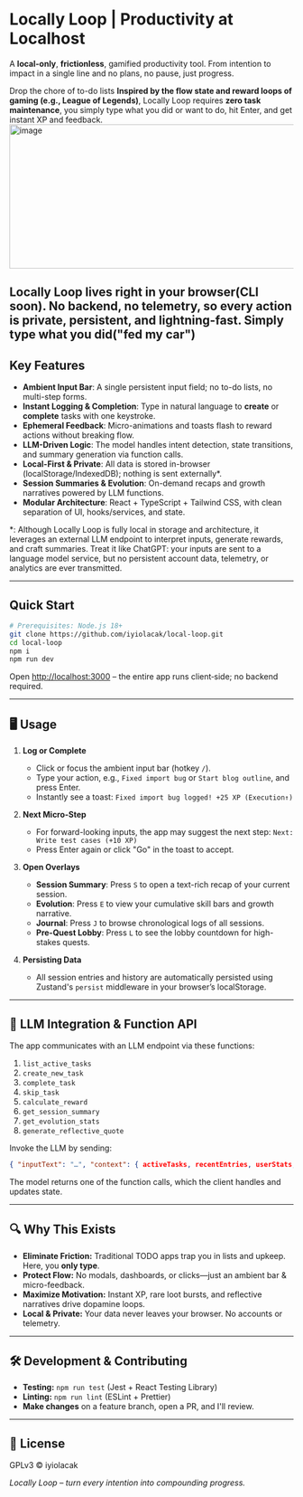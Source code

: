 # Locally Loop | Productivity at Localhost

A **local-only**, **frictionless**, gamified productivity tool. From intention to impact in a single line and no plans, no pause, just progress.

Drop the chore of to-do lists **Inspired by the flow state and reward loops of gaming (e.g., League of Legends)**, Locally Loop requires **zero task maintenance**, you simply type what you did or want to do, hit Enter, and get instant XP and feedback.
<img width="1477" height="255" alt="image" src="https://github.com/user-attachments/assets/14c2aaba-7164-474c-a990-6217d9c918bf" />

Locally Loop lives right in your browser(CLI soon). No backend, no telemetry, so every action is private, persistent, and lightning-fast. Simply type what you did("fed my car")
---

## Key Features

* **Ambient Input Bar**: A single persistent input field; no to-do lists, no multi-step forms.
* **Instant Logging & Completion**: Type in natural language to **create** or **complete** tasks with one keystroke.
* **Ephemeral Feedback**: Micro-animations and toasts flash to reward actions without breaking flow.
* **LLM-Driven Logic**: The model handles intent detection, state transitions, and summary generation via function calls.
* **Local-First & Private**: All data is stored in-browser (localStorage/IndexedDB); nothing is sent externally*.
* **Session Summaries & Evolution**: On-demand recaps and growth narratives powered by LLM functions.
* **Modular Architecture**: React + TypeScript + Tailwind CSS, with clean separation of UI, hooks/services, and state.

*: Although Locally Loop is fully local in storage and architecture, it leverages an external LLM endpoint to interpret inputs, generate rewards, and craft summaries. Treat it like ChatGPT: your inputs are sent to a language model service, but no persistent account data, telemetry, or analytics are ever transmitted.

---

## Quick Start

```bash
# Prerequisites: Node.js 18+
git clone https://github.com/iyiolacak/local-loop.git
cd local-loop
npm i
npm run dev
```

Open [http://localhost:3000](http://localhost:3000) – the entire app runs client‑side; no backend required.

---

## 🖥️ Usage

1. **Log or Complete**

   * Click or focus the ambient input bar (hotkey `/`).
   * Type your action, e.g., `Fixed import bug` or `Start blog outline`, and press Enter.
   * Instantly see a toast:
     `Fixed import bug logged! +25 XP (Execution↑)`

2. **Next Micro-Step**

   * For forward-looking inputs, the app may suggest the next step:
     `Next: Write test cases (+10 XP)`
   * Press Enter again or click "Go" in the toast to accept.

3. **Open Overlays**

   * **Session Summary**: Press `S` to open a text-rich recap of your current session.
   * **Evolution**: Press `E` to view your cumulative skill bars and growth narrative.
   * **Journal**: Press `J` to browse chronological logs of all sessions.
   * **Pre-Quest Lobby**: Press `L` to see the lobby countdown for high-stakes quests.

4. **Persisting Data**

   * All session entries and history are automatically persisted using Zustand's `persist` middleware in your browser’s localStorage.

---

## 🔌 LLM Integration & Function API

The app communicates with an LLM endpoint via these functions:

1. `list_active_tasks`
2. `create_new_task`
3. `complete_task`
4. `skip_task`
5. `calculate_reward`
6. `get_session_summary`
7. `get_evolution_stats`
8. `generate_reflective_quote`

Invoke the LLM by sending:

```json
{ "inputText": "…", "context": { activeTasks, recentEntries, userStats, timestamp } }
```

The model returns one of the function calls, which the client handles and updates state.

---

## 🔍 Why This Exists

* **Eliminate Friction:** Traditional TODO apps trap you in lists and upkeep. Here, you **only type**.
* **Protect Flow:** No modals, dashboards, or clicks—just an ambient bar & micro-feedback.
* **Maximize Motivation:** Instant XP, rare loot bursts, and reflective narratives drive dopamine loops.
* **Local & Private:** Your data never leaves your browser. No accounts or telemetry.

---

## 🛠️ Development & Contributing

* **Testing:** `npm run test` (Jest + React Testing Library)
* **Linting:** `npm run lint` (ESLint + Prettier)
* **Make changes** on a feature branch, open a PR, and I'll review.

---

## 📜 License

GPLv3 © iyiolacak

*Locally Loop – turn every intention into compounding progress.*
